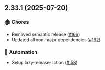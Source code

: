 ## 2.33.1 (2025-07-20)

### 🏠 Chores
- Removed semantic release ([#166](https://github.com/cadamsdev/vscode-jetbrains-icon-theme/pull/166))
- Updated all non-major dependencies ([#162](https://github.com/cadamsdev/vscode-jetbrains-icon-theme/pull/162))

### 🤖 Automation
- Setup lazy-release-action ([#158](https://github.com/cadamsdev/vscode-jetbrains-icon-theme/pull/158))


